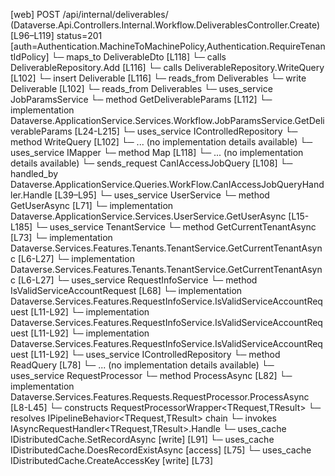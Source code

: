 [web] POST /api/internal/deliverables/  (Dataverse.Api.Controllers.Internal.Workflow.DeliverablesController.Create)  [L96–L119] status=201 [auth=Authentication.MachineToMachinePolicy,Authentication.RequireTenantIdPolicy]
  └─ maps_to DeliverableDto [L118]
  └─ calls DeliverableRepository.Add [L116]
  └─ calls DeliverableRepository.WriteQuery [L102]
  └─ insert Deliverable [L116]
    └─ reads_from Deliverables
  └─ write Deliverable [L102]
    └─ reads_from Deliverables
  └─ uses_service JobParamsService
    └─ method GetDeliverableParams [L112]
      └─ implementation Dataverse.ApplicationService.Services.Workflow.JobParamsService.GetDeliverableParams [L24-L215]
  └─ uses_service IControlledRepository<Deliverable>
    └─ method WriteQuery [L102]
      └─ ... (no implementation details available)
  └─ uses_service IMapper
    └─ method Map [L118]
      └─ ... (no implementation details available)
  └─ sends_request CanIAccessJobQuery [L108]
    └─ handled_by Dataverse.ApplicationService.Queries.WorkFlow.CanIAccessJobQueryHandler.Handle [L39–L95]
      └─ uses_service UserService
        └─ method GetUserAsync [L71]
          └─ implementation Dataverse.ApplicationService.Services.UserService.GetUserAsync [L15-L185]
      └─ uses_service TenantService
        └─ method GetCurrentTenantAsync [L73]
          └─ implementation Dataverse.Services.Features.Tenants.TenantService.GetCurrentTenantAsync [L6-L27]
          └─ implementation Dataverse.Services.Features.Tenants.TenantService.GetCurrentTenantAsync [L6-L27]
      └─ uses_service RequestInfoService
        └─ method IsValidServiceAccountRequest [L68]
          └─ implementation Dataverse.Services.Features.RequestInfoService.IsValidServiceAccountRequest [L11-L92]
          └─ implementation Dataverse.Services.Features.RequestInfoService.IsValidServiceAccountRequest [L11-L92]
          └─ implementation Dataverse.Services.Features.RequestInfoService.IsValidServiceAccountRequest [L11-L92]
      └─ uses_service IControlledRepository<Job>
        └─ method ReadQuery [L78]
          └─ ... (no implementation details available)
      └─ uses_service RequestProcessor
        └─ method ProcessAsync [L82]
          └─ implementation Dataverse.Services.Features.Requests.RequestProcessor.ProcessAsync [L8-L45]
            └─ constructs RequestProcessorWrapper<TRequest,TResult>
            └─ resolves IPipelineBehavior<TRequest,TResult> chain
            └─ invokes IAsyncRequestHandler<TRequest,TResult>.Handle
      └─ uses_cache IDistributedCache.SetRecordAsync [write] [L91]
      └─ uses_cache IDistributedCache.DoesRecordExistAsync [access] [L75]
      └─ uses_cache IDistributedCache.CreateAccessKey [write] [L73]

